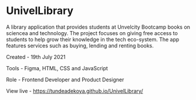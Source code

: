 # UnivelLibrary
A library application that provides students at Unvelcity Bootcamp books on sciencea and technology. The project focuses on giving free access to students to help grow their knowledge in the tech eco-system. The app features services such as buying, lending and renting books.

Created - 19th July 2021

Tools - Figma, HTML, CSS and JavaScript

Role - Frontend Developer and Product Designer

View live - https://tundeadekoya.github.io/UnivelLibrary/
